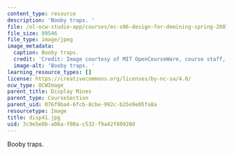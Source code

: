 ```yaml
---
content_type: resource
description: 'Booby traps. '
file: /ol-ocw-studio-app/courses/ec-s06-design-for-demining-spring-2007/3c9e5e0ba06af00ac532f9a42f80920d_disp41.jpg
file_size: 89546
file_type: image/jpeg
image_metadata:
  caption: Booby traps.
  credit: 'Credit: Image courtesy of MIT OpenCourseWare, course staff, and students.'
  image-alt: 'Booby traps. '
learning_resource_types: []
license: https://creativecommons.org/licenses/by-nc-sa/4.0/
ocw_type: OCWImage
parent_title: Display Mines
parent_type: CourseSection
parent_uid: 076f9ba4-6fcb-8cbe-992c-b25e9e05fa8a
resourcetype: Image
title: disp41.jpg
uid: 3c9e5e0b-a06a-f00a-c532-f9a42f80920d
---
```

Booby traps. 